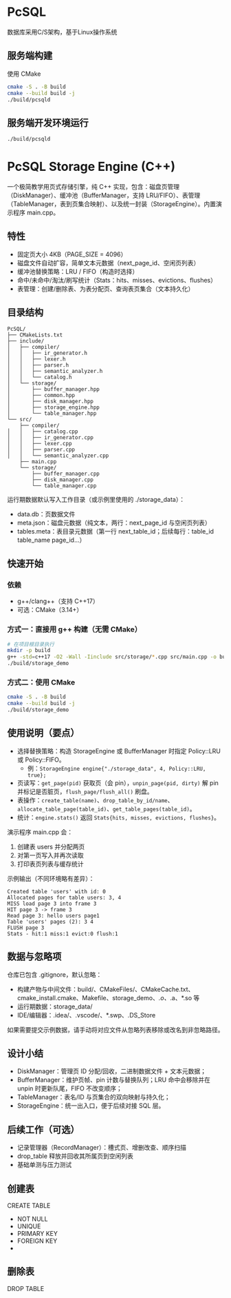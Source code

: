 # PcSQL

数据库采用C/S架构，基于Linux操作系统

## 服务端构建
使用 CMake
```bash
cmake -S . -B build
cmake --build build -j
./build/pcsqld
```
## 服务端开发环境运行
```bash
./build/pcsqld
```

# PcSQL Storage Engine (C++)

一个极简教学用页式存储引擎，纯 C++ 实现，包含：磁盘页管理（DiskManager）、缓冲池（BufferManager，支持 LRU/FIFO）、表管理（TableManager，表到页集合映射）、以及统一封装（StorageEngine）。内置演示程序 main.cpp。

## 特性
- 固定页大小 4KB（PAGE_SIZE = 4096）
- 磁盘文件自动扩容，简单文本元数据（next_page_id、空闲页列表）
- 缓冲池替换策略：LRU / FIFO（构造时选择）
- 命中/未命中/淘汰/刷写统计（Stats：hits、misses、evictions、flushes）
- 表管理：创建/删除表、为表分配页、查询表页集合（文本持久化）

## 目录结构
```
PcSQL/
├── CMakeLists.txt
├── include/
│   ├── compiler/
│   │   ├── ir_generator.h
│   │   ├── lexer.h
│   │   ├── parser.h
│   │   ├── semantic_analyzer.h
│   │   └── catalog.h
│   └── storage/
│       ├── buffer_manager.hpp
│       ├── common.hpp
│       ├── disk_manager.hpp
│       ├── storage_engine.hpp
│       └── table_manager.hpp
└── src/
    ├── compiler/
│   │   ├── catalog.cpp
│   │   ├── ir_generator.cpp
│   │   ├── lexer.cpp
│   │   ├── parser.cpp
│   │   └── semantic_analyzer.cpp
    ├── main.cpp
    └── storage/
        ├── buffer_manager.cpp
        ├── disk_manager.cpp
        └── table_manager.cpp
```

运行期数据默认写入工作目录（或示例里使用的 ./storage_data）：
- data.db：页数据文件
- meta.json：磁盘元数据（纯文本，两行：next_page_id 与空闲页列表）
- tables.meta：表目录元数据（第一行 next_table_id；后续每行：table_id table_name page_id...）

## 快速开始

### 依赖
- g++/clang++（支持 C++17）
- 可选：CMake（3.14+）

### 方式一：直接用 g++ 构建（无需 CMake）
```bash
# 在项目根目录执行
mkdir -p build
g++ -std=c++17 -O2 -Wall -Iinclude src/storage/*.cpp src/main.cpp -o build/storage_demo
./build/storage_demo
```

### 方式二：使用 CMake
```bash
cmake -S . -B build
cmake --build build -j
./build/storage_demo
```

## 使用说明（要点）
- 选择替换策略：构造 StorageEngine 或 BufferManager 时指定 Policy::LRU 或 Policy::FIFO。
  - 例：`StorageEngine engine{"./storage_data", 4, Policy::LRU, true};`
- 页读写：`get_page(pid)` 获取页（会 pin），`unpin_page(pid, dirty)` 解 pin 并标记是否脏页，`flush_page/flush_all()` 刷盘。
- 表操作：`create_table(name)`、`drop_table_by_id/name`、`allocate_table_page(table_id)`、`get_table_pages(table_id)`。
- 统计：`engine.stats()` 返回 `Stats{hits, misses, evictions, flushes}`。

演示程序 main.cpp 会：
1) 创建表 users 并分配两页
2) 对第一页写入并再次读取
3) 打印表页列表与缓存统计

示例输出（不同环境略有差异）：
```
Created table 'users' with id: 0
Allocated pages for table users: 3, 4
MISS load page 3 into frame 3
HIT page 3 -> frame 3
Read page 3: hello users page1
Table 'users' pages (2): 3 4 
FLUSH page 3
Stats - hit:1 miss:1 evict:0 flush:1
```

## 数据与忽略项
仓库已包含 .gitignore，默认忽略：
- 构建产物与中间文件：build/、CMakeFiles/、CMakeCache.txt、cmake_install.cmake、Makefile、storage_demo、*.o、*.a、*.so 等
- 运行期数据：storage_data/
- IDE/编辑器：.idea/、.vscode/、*.swp、.DS_Store

如果需要提交示例数据，请手动将对应文件从忽略列表移除或改名到非忽略路径。

## 设计小结
- DiskManager：管理页 ID 分配/回收，二进制数据文件 + 文本元数据；
- BufferManager：维护页帧、pin 计数与替换队列；LRU 命中会移除并在 unpin 时更新队尾，FIFO 不改变顺序；
- TableManager：表名/ID 与页集合的双向映射与持久化；
- StorageEngine：统一出入口，便于后续对接 SQL 层。

## 后续工作（可选）
- 记录管理器（RecordManager）：槽式页、增删改查、顺序扫描
- drop_table 释放并回收其所属页到空闲列表
- 基础单测与压力测试

## 创建表
 CREATE TABLE
 - NOT NULL
 - UNIQUE
 - PRIMARY KEY
 - FOREIGN KEY
 - 

 ## 删除表
 DROP TABLE
 